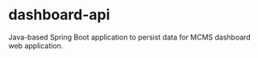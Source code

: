 # dashboard-api
Java-based Spring Boot application to persist data for MCMS dashboard web application.
